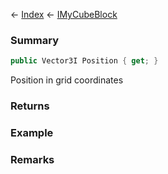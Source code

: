← [Index](Api-Index) ← [IMyCubeBlock](VRage.Game.ModAPI.Ingame.IMyCubeBlock)

### Summary

```csharp
public Vector3I Position { get; }
```

Position in grid coordinates

### Returns

### Example

### Remarks


